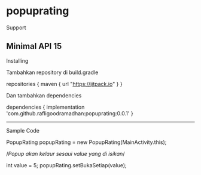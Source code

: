 # popuprating

Support

Minimal API 15
------------------------------------------------------------------------------------------------------------------------------
Installing

Tambahkan repository di build.gradle

repositories {
    maven { url "https://jitpack.io" }
}

Dan tambahkan dependencies

dependencies {
    implementation 'com.github.rafligoodramadhan:popuprating:0.0.1'
}

------------------------------------------------------------------------------------------------------------------------------
Sample Code

PopupRating popupRating = new PopupRating(MainActivity.this);

/*Popup akan kelaur sesaui value yang di isikan*/

int value  = 5;
popupRating.setBukaSetiap(value);
